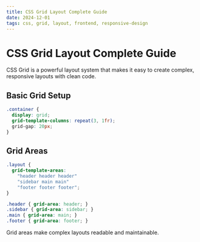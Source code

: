 ```yaml
---
title: CSS Grid Layout Complete Guide
date: 2024-12-01
tags: css, grid, layout, frontend, responsive-design
---
```


# CSS Grid Layout Complete Guide

CSS Grid is a powerful layout system that makes it easy to create complex, responsive layouts with clean code.

## Basic Grid Setup

```css
.container {
  display: grid;
  grid-template-columns: repeat(3, 1fr);
  grid-gap: 20px;
}
```

## Grid Areas

```css
.layout {
  grid-template-areas:
    "header header header"
    "sidebar main main"
    "footer footer footer";
}

.header { grid-area: header; }
.sidebar { grid-area: sidebar; }
.main { grid-area: main; }
.footer { grid-area: footer; }
```

Grid areas make complex layouts readable and maintainable.